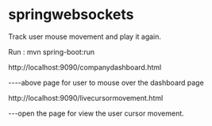 # springwebsockets
Track user mouse movement and play it again.

Run : mvn spring-boot:run

http://localhost:9090/companydashboard.html

----above page for user to mouse over the dashboard page

http://localhost:9090/livecursormovement.html

---open the page for view the user cursor movement.



